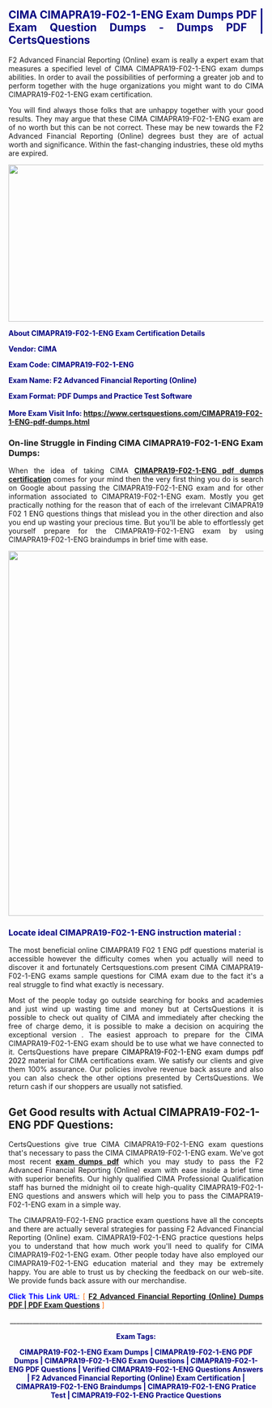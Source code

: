 <h2 style="text-align: justify;"><span style="color: #000080;">CIMA CIMAPRA19-F02-1-ENG Exam Dumps PDF | Exam Question Dumps - Dumps PDF | CertsQuestions</span></h2>
<p style="text-align: justify;">F2 Advanced Financial Reporting (Online) exam is really a expert exam that measures a specified level of CIMA  CIMAPRA19-F02-1-ENG exam dumps abilities. In order to avail the possibilities of performing a greater job and to perform together with the huge organizations you might want to do CIMA CIMAPRA19-F02-1-ENG exam certification.</p>
<p style="text-align: justify;">You will find always those folks that are unhappy together with your good results. They may argue that these CIMA  CIMAPRA19-F02-1-ENG exam are of no worth but this can be not correct. These may be new towards the F2 Advanced Financial Reporting (Online) degrees bust they are of actual worth and significance. Within the fast-changing industries, these old myths are expired.</p>
<p><img style="display: block; margin-left: auto; margin-right: auto;" src="https://i.imgur.com/eaP4ae9.png" width="840" height="310" /></p>
<p><span style="color: #000080;"><strong>About CIMAPRA19-F02-1-ENG Exam Certification Details</strong></span></p>
<p><span style="color: #000080;"><strong>Vendor: CIMA<br /></strong></span></p>
<p><span style="color: #000080;"><strong>Exam Code: CIMAPRA19-F02-1-ENG</strong></span></p>
<p><span style="color: #000080;"><strong>Exam Name: F2 Advanced Financial Reporting (Online)</strong></span></p>
<p><span style="color: #000080;"><strong>Exam Format: PDF Dumps and Practice Test Software<br /><br />More Exam Visit Info: <span style="color: #ff6600;"><a href="https://www.certsquestions.com/CIMAPRA19-F02-1-ENG-pdf-dumps.html">https://www.certsquestions.com/CIMAPRA19-F02-1-ENG-pdf-dumps.html</a></span></strong></span></p>
<h3>On-line Struggle in Finding CIMA CIMAPRA19-F02-1-ENG Exam Dumps:</h3>
<p style="text-align: justify;">When the idea of taking CIMA <a href="https://www.certsquestions.com/CIMAPRA19-F02-1-ENG-pdf-dumps.html"><strong> CIMAPRA19-F02-1-ENG pdf dumps certification</strong></a> comes for your mind then the very first thing you do is search on Google about passing the CIMAPRA19-F02-1-ENG exam and for other information associated to CIMAPRA19-F02-1-ENG exam. Mostly you get practically nothing for the reason that of each of the irrelevant CIMAPRA19 F02 1 ENG questions things that mislead you in the other direction and also you end up wasting your precious time. But you'll be able to effortlessly get yourself prepare for the CIMAPRA19-F02-1-ENG exam by using CIMAPRA19-F02-1-ENG braindumps in brief time with ease.</p>
<p><a href="https://www.certsquestions.com/CIMAPRA19-F02-1-ENG-pdf-dumps.html"><img style="display: block; margin-left: auto; margin-right: auto;" src="https://i.imgur.com/pxhoKQ2.png" width="720" /></a></p>
<h3><span style="color: #000080;">Locate ideal  CIMAPRA19-F02-1-ENG instruction material :</span></h3>
<p style="text-align: justify;">The most beneficial online CIMAPRA19 F02 1 ENG pdf questions material is accessible however the difficulty comes when you actually will need to discover it and fortunately Certsquestions.com present CIMA CIMAPRA19-F02-1-ENG exams sample questions for CIMA  exam due to the fact it's a real struggle to find what exactly is necessary.</p>
<p style="text-align: justify;">Most of the people today go outside searching for books and academies and just wind up wasting time and money but at CertsQuestions it is possible to check out quality of CIMA  and immediately after checking the free of charge demo, it is possible to make a decision on acquiring the exceptional version . The easiest approach to prepare for the CIMA CIMAPRA19-F02-1-ENG exam should be to use what we have connected to it. CertsQuestions have <span style="color: #000000;">prepare CIMAPRA19-F02-1-ENG exam dumps pdf 2022</span> material for CIMA certifications exam. We satisfy our clients and give them 100% assurance. Our policies involve revenue back assure and also you can also check the other options presented by CertsQuestions. We return cash if our shoppers are usually not satisfied.</p>
<h2>Get Good results with Actual CIMAPRA19-F02-1-ENG PDF Questions:</h2>
<p style="text-align: justify;">CertsQuestions give true CIMA CIMAPRA19-F02-1-ENG exam questions that's necessary to pass the CIMA  CIMAPRA19-F02-1-ENG exam. We've got most recent<strong>&nbsp;<a href="https://www.certsquestions.com/">exam dumps pdf</a></strong>&nbsp;which you may study to pass the F2 Advanced Financial Reporting (Online) exam with ease inside a brief time with superior benefits. Our highly qualified CIMA Professional Qualification staff has burned the midnight oil to create high-quality CIMAPRA19-F02-1-ENG questions and answers which will help you to pass the CIMAPRA19-F02-1-ENG exam in a simple way.</p>
<p style="text-align: justify;">The CIMAPRA19-F02-1-ENG practice exam questions have all the concepts and there are actually several strategies for passing F2 Advanced Financial Reporting (Online) exam. CIMAPRA19-F02-1-ENG practice questions helps you to understand that how much work you'll need to qualify for CIMA  CIMAPRA19-F02-1-ENG exam. Other people today have also employed our CIMAPRA19-F02-1-ENG education material and they may be extremely happy. You are able to trust us by checking the feedback on our web-site. We provide funds back assure with our merchandise.</p>
<p style="text-align: justify;"><span style="color: #0000ff;"><strong>Click This Link URL</strong>:</span> <span style="color: #ff6600;">[ <strong><a href="https://www.certsquestions.com/cima-professional-qualification-certification.html">F2 Advanced Financial Reporting (Online) Dumps PDF | PDF Exam Questions</a></strong> ]</span></p>
<p style="text-align: center;">______________________________________________________________________________</p>
<p style="text-align: center;"><span style="color: #000080;"><strong>Exam Tags:</strong></span></p>
<p style="text-align: center;"><span style="color: #000080;"><strong>CIMAPRA19-F02-1-ENG Exam Dumps | CIMAPRA19-F02-1-ENG PDF Dumps | CIMAPRA19-F02-1-ENG Exam Questions | CIMAPRA19-F02-1-ENG PDF Questions | Verified CIMAPRA19-F02-1-ENG Questions Answers | F2 Advanced Financial Reporting (Online) Exam Certification | CIMAPRA19-F02-1-ENG Braindumps | CIMAPRA19-F02-1-ENG Pratice Test | CIMAPRA19-F02-1-ENG Practice Questions</strong></span></p>
